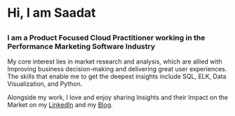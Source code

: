 ### <h1>Hi, I am Saadat</h1>
 <h2></h2>
 <h3> I am a Product Focused Cloud Practitioner working in the Performance Marketing Software Industry</h3>

My core interest lies in market research and analysis, which are allied with Improving business decision-making and delivering great user experiences. The skills that enable me to get the deepest insights include SQL, ELK, Data Visualization, and Python.

Alongside my work, I love and enjoy sharing Insights and their Impact on the Market on my [LinkedIn](https://www.linkedin.com/in/saadat-irfan/) and my [Blog](https://saadatirfan.github.io//year-archive/).



